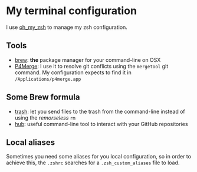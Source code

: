 # My terminal configuration

I use [oh_my_zsh](http://ohmyz.sh/) to manage my zsh configuration.

## Tools

* [brew](http://brew.sh/): **the** package manager for your command-line on OSX
* [P4Merge](http://www.perforce.com/product/components/perforce-visual-merge-and-diff-tools): I use it to resolve git conflicts using the `mergetool` git command. My configuration expects to find it in `/Applications/p4merge.app`

## Some Brew formula

* [trash](http://hasseg.org/trash/): let you send files to the trash from the command-line instead of using the *remorseless* `rm`
* [hub](https://hub.github.com/): useful command-line tool to interact with your GitHub repositories

## Local aliases

Sometimes you need some aliases for you local configuration, so in order to achieve this, the `.zshrc` searches for a `.zsh_custom_aliases` file to load.
